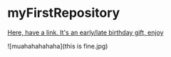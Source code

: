 # myFirstRepository


[Here, have a link. It's an early/late birthday gift, enjoy](https://www.markdownguide.org/cheat-sheet/)


![muahahahahaha](this is fine.jpg)
